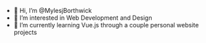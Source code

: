 - 👋 Hi, I’m @MylesjBorthwick
- 👀 I’m interested in Web Development and Design
- 🌱 I’m currently learning Vue.js through a couple personal website projects


<!---
MylesjBorthwick/MylesjBorthwick is a ✨ special ✨ repository because its `README.md` (this file) appears on your GitHub profile.
You can click the Preview link to take a look at your changes.
--->
